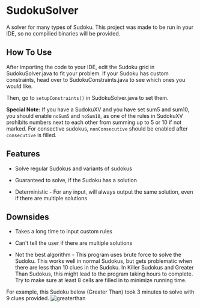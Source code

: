 # SudokuSolver
A solver for many types of Sudoku. This project was made to be run in your IDE, so no compilied binaries will be provided.

## How To Use
After importing the code to your IDE, edit the Sudoku grid in SudokuSolver.java to fit your problem. If your Sudoku has custom constraints, head over to SudokuConstraints.java to see which ones you would like.

Then, go to ```setupConstraints()``` in SudokuSolver.java to set them.

**Special Note:** If you have a SudokuXV and you have set sum5 and sum10, you should enable ```noSum5``` and ```noSum10```, as one of the rules in SudokuXV prohibits numbers next to each other from summing up to 5 or 10 if not marked. For consective sudokus, ```nonConsecutive``` should be enabled after ```consecutive``` is filled.

## Features
* Solve regular Sudokus and variants of sudokus

* Guaranteed to solve, if the Sudoku has a solution

* Deterministic - For any input, will always output the same solution, even if there are multiple solutions

## Downsides
* Takes a long time to input custom rules

* Can't tell the user if there are multiple solutions

* Not the best algorithm - This program uses brute force to solve the Sudoku. This works well in normal Sudokus, but gets problematic when there are less than 10 clues in the Sudoku. In Killer Sudokus and Greater Than Sudokus, this might lead to the program taking hours to complete. Try to make sure at least 8 cells are filled in to minimize running time.

For example, this Sudoku below (Greater Than) took 3 minutes to solve with 9 clues provided.
![greaterthan](https://user-images.githubusercontent.com/15678918/60406990-b10f3e80-9b86-11e9-8b33-dd5d0a3260f2.png)

